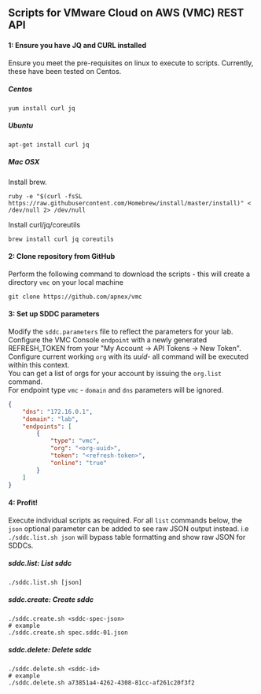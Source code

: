 ## Scripts for VMware Cloud on AWS (VMC) REST API

#### 1: Ensure you have JQ and CURL installed
Ensure you meet the pre-requisites on linux to execute to scripts.
Currently, these have been tested on Centos.

##### Centos
```shell
yum install curl jq
```

##### Ubuntu
```shell
apt-get install curl jq
```

##### Mac OSX
Install brew.
```shell
ruby -e "$(curl -fsSL https://raw.githubusercontent.com/Homebrew/install/master/install)" < /dev/null 2> /dev/null
```

Install curl/jq/coreutils
```shell
brew install curl jq coreutils
```

#### 2: Clone repository from GitHub
Perform the following command to download the scripts - this will create a directory `vmc` on your local machine
```shell
git clone https://github.com/apnex/vmc
```

#### 3: Set up SDDC parameters
Modify the `sddc.parameters` file to reflect the parameters for your lab.
Configure the VMC Console `endpoint` with a newly generated REFRESH_TOKEN from your "My Account -> API Tokens -> New Token".  
Configure current working `org` with its *uuid*- all command will be executed within this context.  
You can get a list of orgs for your account by issuing the `org.list` command.  
For endpoint type `vmc` - `domain` and `dns` parameters will be ignored.  
```json
{
	"dns": "172.16.0.1",
	"domain": "lab",
	"endpoints": [
		{
			"type": "vmc",
			"org": "<org-uuid>",
			"token": "<refresh-token>",
			"online": "true"
		}
	]
}
```

#### 4: Profit!
Execute individual scripts as required.
For all `list` commands below, the `json` optional parameter can be added to see raw JSON output instead.
i.e `./sddc.list.sh json` will bypass table formatting and show raw JSON for SDDCs. 

##### sddc.list: List sddc
```shell
./sddc.list.sh [json]
```

##### sddc.create: Create sddc
```shell
./sddc.create.sh <sddc-spec-json>
# example
./sddc.create.sh spec.sddc-01.json
```

##### sddc.delete: Delete sddc
```shell
./sddc.delete.sh <sddc-id>
# example
./sddc.delete.sh a73851a4-4262-4308-81cc-af261c20f3f2
```
